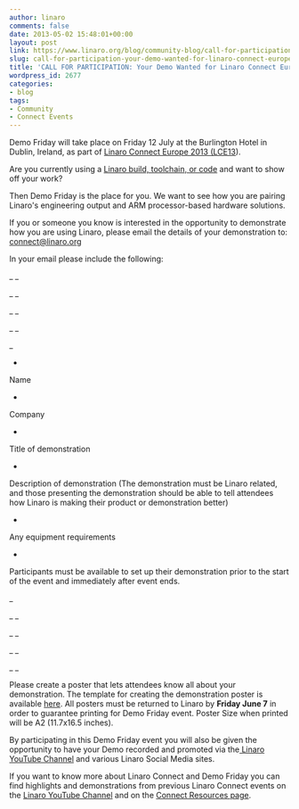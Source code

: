 ```yaml
---
author: linaro
comments: false
date: 2013-05-02 15:48:01+00:00
layout: post
link: https://www.linaro.org/blog/community-blog/call-for-participation-your-demo-wanted-for-linaro-connect-europe-2013/
slug: call-for-participation-your-demo-wanted-for-linaro-connect-europe-2013
title: 'CALL FOR PARTICIPATION: Your Demo Wanted for Linaro Connect Europe 2013'
wordpress_id: 2677
categories:
- blog
tags:
- Community
- Connect Events
---
```


Demo Friday will take place on Friday 12 July at the Burlington Hotel in Dublin, Ireland, as part of [Linaro Connect Europe 2013 (LCE13](http://www.linaro.org/connect)).




Are you currently using a [Linaro build, toolchain, or code](http://www.linaro.org/downloads/) and want to show off your work?




Then Demo Friday is the place for you. We want to see how you are pairing Linaro's engineering output and ARM processor-based hardware solutions.




If you or someone you know is interested in the opportunity to demonstrate how you are using Linaro, please email the details of your demonstration to: [connect@linaro.org](mailto:connect@linaro.org)




In your email please include the following:


_ _

_ _

_ _

_ _

_




  *


Name





  *


Company





  *


Title of demonstration





  *


Description of demonstration (The demonstration must be Linaro related, and those presenting the demonstration should be able to tell attendees how Linaro is making their product or demonstration better)





  *


Any equipment requirements





  *


Participants must be available to set up their demonstration prior to the start of the event and immediately after event ends.





_

_ _

_ _

_ _

_ _


Please create a poster that lets attendees know all about your demonstration. The template for creating the demonstration poster is available [here](/assets/blog/Demo-Friday-Demo-Poster-Template_LCE13_Dublin.odp). All posters must be returned to Linaro by **Friday June 7** in order to guarantee printing for Demo Friday event. Poster Size when printed will be A2 (11.7x16.5 inches).




By participating in this Demo Friday event you will also be given the opportunity to have your Demo recorded and promoted via the[ Linaro YouTube Channel](http://www.youtube.com/playlist?list=PLHMIcjAkq7Et20mZ_LMoJXpRxxoGNlQjV) and various Linaro Social Media sites.




If you want to know more about Linaro Connect and Demo Friday you can find highlights and demonstrations from previous Linaro Connect events on the [Linaro YouTube Channel](http://www.youtube.com/user/linaroorg) and on the [Connect Resources page](http://www.linaro.org/connect-resources/Q/lce12#videos).
